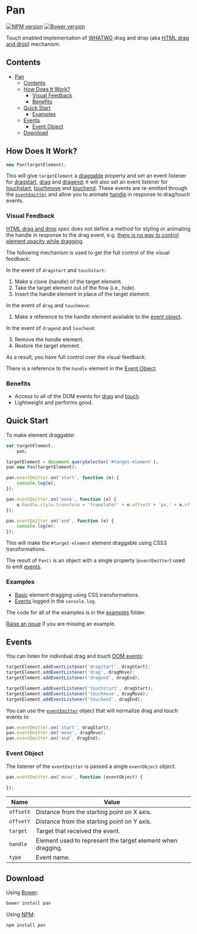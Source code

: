 <!--
This file has been generated using GitDown (https://github.com/gajus/gitdown).
Direct edits to this will be be overwritten. Look for GitDown markup file under ./.gitdown/ path.
-->
<h1 id="pan">Pan</h1>

[![NPM version](http://img.shields.io/npm/v/pan.svg?style=flat)](https://www.npmjs.org/package/pan)
[![Bower version](http://img.shields.io/bower/v/pan.svg?style=flat)](http://bower.io/search/?q=pan)

Touch enabled implementation of [WHATWG](https://html.spec.whatwg.org/#dnd) drag and drop (aka [HTML drag and drop](http://www.w3.org/html/wg/drafts/html/master/editing.html#dnd)) mechanism.

<h2 id="pan-contents">Contents</h2>

* [Pan](#pan)
    * [Contents](#pan-contents)
    * [How Does It Work?](#pan-how-does-it-work-)
        * [Visual Feedback](#pan-how-does-it-work--visual-feedback)
        * [Benefits](#pan-how-does-it-work--benefits)
    * [Quick Start](#pan-quick-start)
        * [Examples](#pan-quick-start-examples)
    * [Events](#pan-events)
        * [Event Object](#pan-events-event-object)
    * [Download](#pan-download)


<h2 id="pan-how-does-it-work-">How Does It Work?</h2>

```js
new Pan(targetElement);
```

This will give `targetElement` a [draggable](http://www.w3.org/html/wg/drafts/html/master/editing.html#the-draggable-attribute) property and set an event listener for [dragstart](http://www.w3.org/html/wg/drafts/html/master/editing.html#event-dnd-dragstart), [drag](http://www.w3.org/html/wg/drafts/html/master/editing.html#event-dnd-drag) and [dragend](http://www.w3.org/html/wg/drafts/html/master/editing.html#event-dnd-dragend); it will also set an event listener for [touchstart](http://www.w3.org/TR/touch-events/#the-touchstart-event), [touchmove](http://www.w3.org/TR/touch-events/#the-touchmove-event) and [touchend](http://www.w3.org/TR/touch-events/#the-touchend-event). These events are re-emitted through the [`eventEmitter`](#events) and allow you to animate [handle](#visual-feedback) in response to drag/touch events.

<h3 id="pan-how-does-it-work--visual-feedback">Visual Feedback</h3>

[HTML drag and drop](http://www.w3.org/html/wg/drafts/html/master/editing.html#dnd) spec does not define a method for styling or animating the handle in response to the drag event, e.g. [there is no way to control element opacity while dragging](http://stackoverflow.com/questions/9712535/html5-drag-and-drop-no-transparency).

The following mechanism is used to get the full control of the visual feedback:

In the event of `dragstart` and `touchstart`:

1. Make a clone (handle) of the target element.
1. Take the target element out of the flow (i.e., hide).
1. Insert the handle element in place of the target element.

In the event of `drag` and `touchmove`:

1. Make a reference to the handle element available to the [event object](#event-object).

In the event of `dragend` and `touchend`:

3. Remove the handle element.
3. Restore the target element.

As a result, you have full control over the visual feedback.

There is a reference to the `handle` element in the [Event Object](#event-object).

<h3 id="pan-how-does-it-work--benefits">Benefits</h3>

* Access to all of the DOM events for [drag](http://www.w3.org/html/wg/drafts/html/master/editing.html#dndevents) and [touch](http://www.w3.org/TR/touch-events/#list-of-touchevent-types).
* Lightweight and performs good.

<h2 id="pan-quick-start">Quick Start</h2>

To make element draggable:

```js
var targetElement,
    pan;

targetElement = document.querySelector('#target-element');
pan new Pan(targetElement);

pan.eventEmitter.on('start', function (e) {
    console.log(e);
});

pan.eventEmitter.on('move', function (e) {
    e.handle.style.transform = 'translate(' + e.offsetX + 'px,' + e.offsetY + 'px)';
});

pan.eventEmitter.on('end', function (e) {
    console.log(e);
});
```

This will make the `#target-element` element draggable using CSS3 transformations.

The result of `Pan()` is an object with a single property (`eventEmitter`) used to emit [events](#events).

<h3 id="pan-quick-start-examples">Examples</h3>

* [Basic](http://gajus.com/sandbox/pan/examples/basic/) element dragging using CSS transformations.
* [Events](http://gajus.com/sandbox/pan/examples/events/) logged in the `console.log`.

The code for all of the examples is in the [examples](./examples/) folder.

[Raise an issue](https://github.com/gajus/pan/issues) if you are missing an example.

<h2 id="pan-events">Events</h2>

You can listen for individual drag and touch [DOM events](#dom-events):

```js
targetElement.addEventListener('dragstart', dragStart);
targetElement.addEventListener('drag', dragMove);
targetElement.addEventListener('dragend', dragEnd);

targetElement.addEventListener('touchstart', dragStart);
targetElement.addEventListener('touchmove', dragMove);
targetElement.addEventListener('touchend', dragEnd);
```

You can use the [`eventEmitter`](#events) object that will normalize drag and touch events to:

```js
pan.eventEmitter.on('start', dragStart);
pan.eventEmitter.on('move', dragMove);
pan.eventEmitter.on('end', dragEnd);
```

<h3 id="pan-events-event-object">Event Object</h3>

The listener of the `eventEmitter` is passed a single `eventObject` object.

```js
pan.eventEmitter.on('move', function (eventObject) {
    
});
```

| Name | Value |
| --- | --- |
| `offsetX` | Distance from the starting point on X axis. |
| `offsetY` | Distance from the starting point on Y axis. |
| `target` | Target that received the event. |
| `handle` | Element used to represent the target element when dragging. |
| `type` | Event name. |

<h2 id="pan-download">Download</h2>

Using [Bower](http://bower.io/):

```sh
bower install pan
```

Using [NPM](https://www.npmjs.org/):

```sh
npm install pan
```